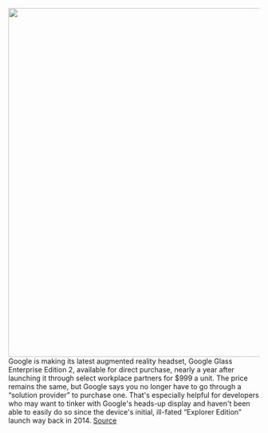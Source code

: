 <img src='https://cdn.vox-cdn.com/thumbor/ID8yxy2ZP-ZCsRPLgyj4iTtbQEc=/0x0:7304x5478/1200x800/filters:focal(3068x2155:4236x3323)/cdn.vox-cdn.com/uploads/chorus_image/image/66248175/google_glass_ee_2.0.jpg' width='700px' /><br/>
Google is making its latest augmented reality headset, Google Glass Enterprise Edition 2, available for direct purchase, nearly a year after launching it through select workplace partners for $999 a unit. The price remains the same, but Google says you no longer have to go through a “solution provider” to purchase one. That's especially helpful for developers who may want to tinker with Google's heads-up display and haven't been able to easily do so since the device's initial, ill-fated “Explorer Edition” launch way back in 2014.
<a href='https://www.theverge.com/2020/2/4/21121472/google-glass-2-enterprise-edition-for-sale-directly-online'> Source <a/>